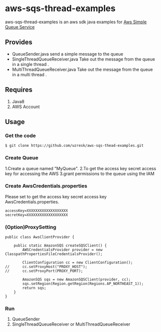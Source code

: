 # aws-sqs-thread-examples

aws-sqs-thread-examples is an aws sdk java examples for [Aws Simple Queue Service](http://aws.amazon.com/sqs/)

## Provides

* QueueSender.java send a simple message to the queue
* SingleThreadQueueReceiver.java Take out the message from the queue in a single thread .
* MultiThreadQueueReceiver.java Take out the message from the queue in a multi thread .

## Requires

1. Java8
2. AWS Account

## Usage

### Get the code
`$ git clone https://github.com/uzresk/aws-sqs-thead-examples.git`

### Create Queue

1.Create a queue named "MyQueue".
2.To get the access key secret access key for accessing the AWS
3.grant permissions to the queue using the IAM

### Create AwsCredentials.properties

Please set to get the access key secret access key AwsCredentials.properties.

    accessKey=XXXXXXXXXXXXXXXXXXX
    secretKey=XXXXXXXXXXXXXXXXXXX

### (Option)ProxySetting

	public class AwsClientProvider {

		public static AmazonSQS createSQSClient() {
			AWSCredentialsProvider provider = new ClasspathPropertiesFileCredentialsProvider();

			ClientConfiguration cc = new ClientConfiguration();
	//		cc.setProxyHost("PROXY_HOST");
	//		cc.setProxyPort(PROXY_PORT);

			AmazonSQS sqs = new AmazonSQSClient(provider, cc);
			sqs.setRegion(Region.getRegion(Regions.AP_NORTHEAST_1));
			return sqs;
		}
	}
	
### Run

1. QueueSender
2. SingleThreadQueueReceiver or MultiThreadQueueReceiver


